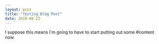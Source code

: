 ```yaml
---
layout: post
title: "Testing Blog Post"
date: 2018-08-23
---
```


I suppose this means I'm going to have to start putting out some #content now.

